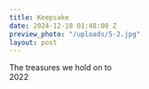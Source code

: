 ```yaml
---
title: Keepsake
date: 2024-12-18 01:48:00 Z
preview_photo: "/uploads/5-2.jpg"
layout: post
---
```


The treasures we hold on to <br>
2022

